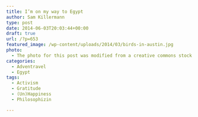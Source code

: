 ```yaml
---
title: I’m on my way to Egypt
author: Sam Killermann
type: post
date: 2014-06-03T20:03:44+00:00
draft: true
url: /?p=653
featured_image: /wp-content/uploads/2014/03/birds-in-austin.jpg
photo:
  - The photo for this post was modified from a creative commons stock image.
categories:
  - Adventravel
  - Egypt
tags:
  - Activism
  - Gratitude
  - (Un)Happiness
  - Philosophizin

---
```

